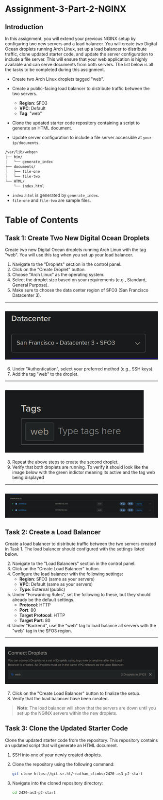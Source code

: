 # Assignment-3-Part-2-NGINX

## Introduction

In this assignment, you will extend your previous NGINX setup by configuring two new servers and a load balancer. You will create two Digital Ocean droplets running Arch Linux, set up a load balancer to distribute traffic, clone updated starter code, and update the server configuration to include a file server. This will ensure that your web application is highly available and can serve documents from both servers. The list below is all the tasks to be completed during this assignment.

- Create two Arch Linux droplets tagged "web".

- Create a public-facing load balancer to distribute traffic between the two servers.
    - **Region**: SFO3
    - **VPC**: Default
    - **Tag**: "web"

- Clone the updated starter code repository containing a script to generate an HTML document.

- Update server configuration to include a file server accessible at `your-ip/documents`.
```
/var/lib/webgen
├── bin/
│   └── generate_index
├── documents/
│   ├── file-one
│   └── file-two
└── HTML/
    └── index.html
```
- `index.html` is generated by `generate_index`.
- `file-one` and `file-two` are sample files.


# Table of Contents



## Task 1: Create Two New Digital Ocean Droplets

Create two new Digital Ocean droplets running Arch Linux with the tag "web". You will use this tag when you set up your load balancer.

1. Navigate to the "Droplets" section in the control panel.
2. Click on the "Create Droplet" button.
3. Choose "Arch Linux" as the operating system.
4. Select the droplet size based on your requirements (e.g., Standard, General Purpose).
5. Make sure to choose the data center region of SFO3 (San Francisco Datacenter 3). 
---
![SFO3](images/SFO3.png)
---

6. Under "Authentication", select your preferred method (e.g., SSH keys).
7. Add the tag "web" to the droplet.
---

![web-tag](images/web.png)
---

8. Repeat the above steps to create the second droplet.
9. Verify that both droplets are running. To verify it should look like the image below with the green indictor meaning its active and the tag web being displayed
---

![verified-droplets](images/verified-droplets.png)
---



## Task 2: Create a Load Balancer

Create a load balancer to distribute traffic between the two servers created in Task 1. The load balancer should configured with the settings listed below.

2. Navigate to the "Load Balancers" section in the control panel.
3. Click on the "Create Load Balancer" button.
4. Configure the load balancer with the following settings:
    - **Region**: SFO3 (same as your servers)
    - **VPC**: Default (same as your servers)
    - **Type**: External (public)
5. Under "Forwarding Rules", set the following to these, but they should already be the default settings.
    - **Protocol**: HTTP
    - **Port**: 80
    - **Target Protocol**: HTTP
    - **Target Port**: 80
6. Under "Backend", use the "web" tag to load balance all servers with the "web" tag in the SFO3 region.
---
![load-balance-web-tag.png](images/load-balance-web-tag.png)
---
7. Click on the "Create Load Balancer" button to finalize the setup.
8. Verify that the load balancer have been created. 

> **Note**: The load balancer will show that the servers are down until you set up the NGINX servers within the new droplets.


## Task 3: Clone the Updated Starter Code

Clone the updated starter code from the repository. This repository contains an updated script that will generate an HTML document.

1. SSH into one of your newly created droplets.

3. Clone the repository using the following command:
    ```sh
    git clone https://git.sr.ht/~nathan_climbs/2420-as3-p2-start
    ```
4. Navigate into the cloned repository directory:
    ```sh
    cd 2420-as3-p2-start
    ```
